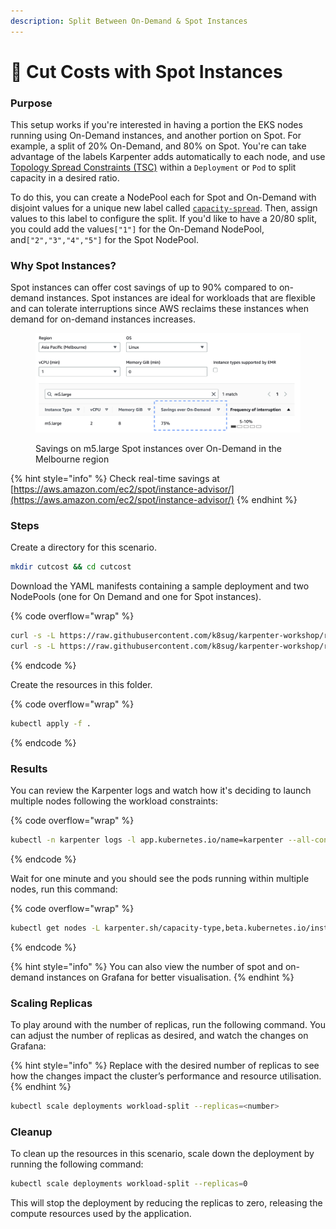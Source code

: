 ```yaml
---
description: Split Between On-Demand & Spot Instances
---
```


# 💸 Cut Costs with Spot Instances

### Purpose

This setup works if you're interested in having a portion the EKS nodes running using On-Demand instances, and another portion on Spot. For example, a split of 20% On-Demand, and 80% on Spot. You're can take advantage of the labels Karpenter adds automatically to each node, and use [Topology Spread Constraints (TSC)](https://kubernetes.io/docs/concepts/scheduling-eviction/topology-spread-constraints/) within a `Deployment` or `Pod` to split capacity in a desired ratio.

To do this, you can create a NodePool each for Spot and On-Demand with disjoint values for a unique new label called [`capacity-spread`](https://karpenter.sh/docs/concepts/scheduling/#on-demandspot-ratio-split). Then, assign values to this label to configure the split. If you'd like to have a 20/80 split, you could add the values`["1"]` for the On-Demand NodePool, and`["2","3","4","5"]` for the Spot NodePool.



### Why Spot Instances?

Spot instances can offer cost savings of up to 90% compared to on-demand instances.​ Spot instances are ideal for workloads that are flexible and can tolerate interruptions since AWS reclaims these instances when demand for on-demand instances increases.

<figure><img src="../.gitbook/assets/1 Save percentage (1).png" alt=""><figcaption><p>Savings on m5.large Spot instances over On-Demand in the Melbourne region</p></figcaption></figure>

{% hint style="info" %}
Check real-time savings at [https://aws.amazon.com/ec2/spot/instance-advisor/](https://aws.amazon.com/ec2/spot/instance-advisor/)
{% endhint %}

### Steps

Create a directory for this scenario.

```bash
mkdir cutcost && cd cutcost
```

Download the YAML manifests containing a sample deployment and two NodePools (one for On Demand and one for Spot instances).

{% code overflow="wrap" %}
```bash
curl -s -L https://raw.githubusercontent.com/k8sug/karpenter-workshop/refs/heads/main/resources/od-spot-split/workload.yaml > workload.yaml
curl -s -L https://raw.githubusercontent.com/k8sug/karpenter-workshop/refs/heads/main/resources/od-spot-split/od-spot.yaml > nodepool.yaml
```
{% endcode %}

Create the resources in this folder.

{% code overflow="wrap" %}
```bash
kubectl apply -f .
```
{% endcode %}



### Results

You can review the Karpenter logs and watch how it's deciding to launch multiple nodes following the workload constraints:

{% code overflow="wrap" %}
```bash
kubectl -n karpenter logs -l app.kubernetes.io/name=karpenter --all-containers=true -f --tail=20
```
{% endcode %}



Wait for one minute and you should see the pods running within multiple nodes, run this command:

{% code overflow="wrap" %}
```bash
kubectl get nodes -L karpenter.sh/capacity-type,beta.kubernetes.io/instance-type,karpenter.sh/nodepool,topology.kubernetes.io/zone -l karpenter.sh/initialized=true
```
{% endcode %}

{% hint style="info" %}
You can also view the number of spot and on-demand instances on Grafana for better visualisation.
{% endhint %}

### Scaling Replicas

To play around with the number of replicas, run the following command. You can adjust the number of replicas as desired, and watch the changes on Grafana:

{% hint style="info" %}
Replace with the desired number of replicas to see how the changes impact the cluster’s performance and resource utilisation.
{% endhint %}

```bash
kubectl scale deployments workload-split --replicas=<number>
```



### Cleanup

To clean up the resources in this scenario, scale down the deployment by running the following command:

```bash
kubectl scale deployments workload-split --replicas=0
```

This will stop the deployment by reducing the replicas to zero, releasing the compute resources used by the application.&#x20;
